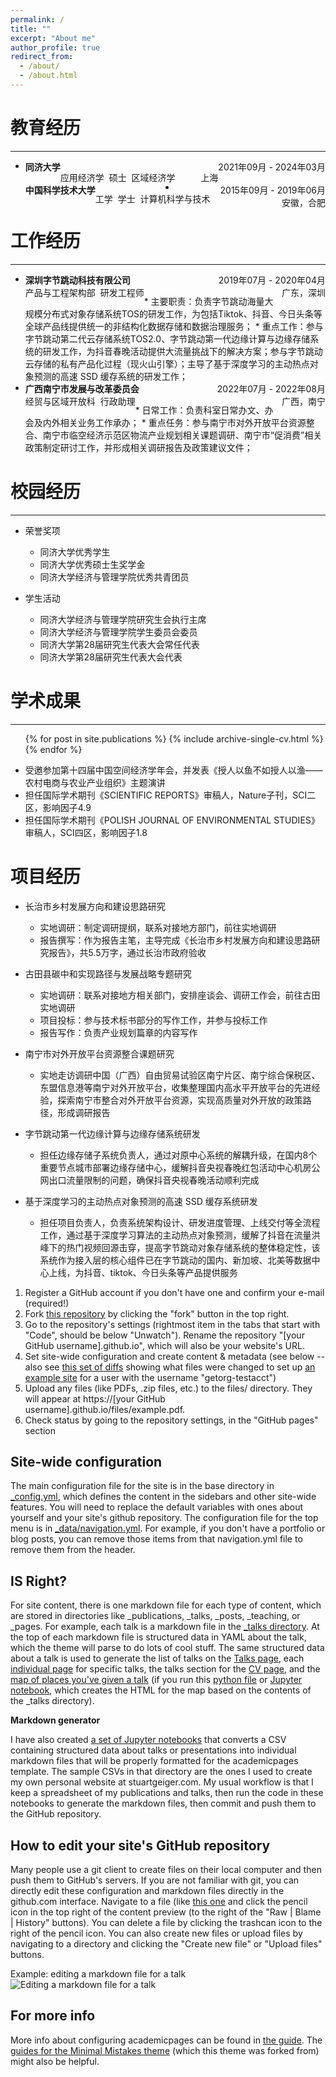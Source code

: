 ```yaml
---
permalink: /
title: ""
excerpt: "About me"
author_profile: true
redirect_from: 
  - /about/
  - /about.html
---
```



教育经历
======
------
* <div id="expand-box-header"></div>
    <span style="float: left; font-weight: bold">同济大学</span> 
    <span style="float: right;">2021年09月 - 2024年03月</span><br>
    <span style="float: left">应用经济学&nbsp;&nbsp;硕士&nbsp;&nbsp;区域经济学</span> 
    <span style="float: right;">上海</span><br>

* <div id="expand-box-header"></div>
    <span style="float: left; font-weight: bold">中国科学技术大学</span> 
    <span style="float: right;">2015年09月 - 2019年06月</span><br>
    <span style="float: left">工学&nbsp;&nbsp;学士&nbsp;&nbsp;计算机科学与技术</span> 
    <span style="float: right;">安徽，合肥</span><br>


工作经历
======
------
* <div id="expand-box-header"></div>
    <span style="float: left; font-weight: bold">深圳字节跳动科技有限公司</span> 
    <span style="float: right;">2019年07月 - 2020年04月</span><br>
    <span style="float: left">产品与工程架构部&nbsp;&nbsp;研发工程师</span> 
    <span style="float: right;">广东，深圳</span><br>
  * 主要职责：负责字节跳动海量大规模分布式对象存储系统TOS的研发工作，为包括Tiktok、抖音、今日头条等全球产品线提供统一的非结构化数据存储和数据治理服务；
  * 重点工作：参与字节跳动第二代云存储系统TOS2.0、字节跳动第一代边缘计算与边缘存储系统的研发工作，为抖音春晚活动提供大流量挑战下的解决方案；参与字节跳动云存储的私有产品化过程（现火山引擎）；主导了基于深度学习的主动热点对象预测的高速 SSD 缓存系统的研发工作；


* <div id="expand-box-header"></div>
    <span style="float: left; font-weight: bold">广西南宁市发展与改革委员会</span> 
    <span style="float: right;">2022年07月 - 2022年08月</span><br>
    <span style="float: left">经贸与区域开放科&nbsp;&nbsp;行政助理</span> 
    <span style="float: right;">广西，南宁</span><br>
  * 日常工作：负责科室日常办文、办会及内外相关业务工作承办；
  * 重点任务：参与南宁市对外开放平台资源整合、南宁市临空经济示范区物流产业规划相关课题调研、南宁市“促消费”相关政策制定研讨工作，并形成相关调研报告及政策建议文件；


校园经历
======
------
* 荣誉奖项
  * 同济大学优秀学生
  * 同济大学优秀硕士生奖学金
  * 同济大学经济与管理学院优秀共青团员

* 学生活动
  * 同济大学经济与管理学院研究生会执行主席
  * 同济大学经济与管理学院学生委员会委员
  * 同济大学第28届研究生代表大会常任代表
  * 同济大学第28届研究生代表大会代表
 
学术成果
======
------

<ul>{% for post in site.publications %}
{% include archive-single-cv.html %}
{% endfor %}</ul>

* 受邀参加第十四届中国空间经济学年会，并发表《授人以鱼不如授人以渔——农村电商与农业产业组织》主题演讲
* 担任国际学术期刊《SCIENTIFIC REPORTS》审稿人，Nature子刊，SCI二区，影响因子4.9
* 担任国际学术期刊《POLISH JOURNAL OF ENVIRONMENTAL STUDIES》审稿人，SCI四区，影响因子1.8


项目经历
======
* 长治市乡村发展方向和建设思路研究
  * 实地调研：制定调研提纲，联系对接地方部门，前往实地调研
  * 报告撰写：作为报告主笔，主导完成《长治市乡村发展方向和建设思路研究报告》，共5.5万字，通过长治市政府验收
 
* 古田县碳中和实现路径与发展战略专题研究
  * 实地调研：联系对接地方相关部门，安排座谈会、调研工作会，前往古田实地调研
  * 项目投标：参与技术标书部分的写作工作，并参与投标工作
  * 报告写作：负责产业规划篇章的内容写作

* 南宁市对外开放平台资源整合课题研究
  * 实地走访调研中国（广西）自由贸易试验区南宁片区、南宁综合保税区、东盟信息港等南宁对外开放平台，收集整理国内高水平开放平台的先进经验，探索南宁市整合对外开放平台资源，实现高质量对外开放的政策路径，形成调研报告
 
* 字节跳动第一代边缘计算与边缘存储系统研发
  * 担任边缘存储子系统负责人，通过对原中心系统的解耦升级，在国内8个重要节点城市部署边缘存储中心，缓解抖音央视春晚红包活动中心机房公网出口流量限制的问题，确保抖音央视春晚活动顺利完成

* 基于深度学习的主动热点对象预测的高速 SSD 缓存系统研发
  * 担任项目负责人，负责系统架构设计、研发进度管理、上线交付等全流程工作，通过基于深度学习算法的主动热点对象预测，缓解了抖音在流量洪峰下的热门视频回源击穿，提高字节跳动对象存储系统的整体稳定性，该系统作为接入层的核心组件已在字节跳动的国内、新加坡、北美等数据中心上线，为抖音、tiktok、今日头条等产品提供服务


1. Register a GitHub account if you don't have one and confirm your e-mail (required!)
1. Fork [this repository](https://github.com/academicpages/academicpages.github.io) by clicking the "fork" button in the top right. 
1. Go to the repository's settings (rightmost item in the tabs that start with "Code", should be below "Unwatch"). Rename the repository "[your GitHub username].github.io", which will also be your website's URL.
1. Set site-wide configuration and create content & metadata (see below -- also see [this set of diffs](http://archive.is/3TPas) showing what files were changed to set up [an example site](https://getorg-testacct.github.io) for a user with the username "getorg-testacct")
1. Upload any files (like PDFs, .zip files, etc.) to the files/ directory. They will appear at https://[your GitHub username].github.io/files/example.pdf.  
1. Check status by going to the repository settings, in the "GitHub pages" section

Site-wide configuration
------
The main configuration file for the site is in the base directory in [_config.yml](https://github.com/academicpages/academicpages.github.io/blob/master/_config.yml), which defines the content in the sidebars and other site-wide features. You will need to replace the default variables with ones about yourself and your site's github repository. The configuration file for the top menu is in [_data/navigation.yml](https://github.com/academicpages/academicpages.github.io/blob/master/_data/navigation.yml). For example, if you don't have a portfolio or blog posts, you can remove those items from that navigation.yml file to remove them from the header. 

IS Right?
------
For site content, there is one markdown file for each type of content, which are stored in directories like _publications, _talks, _posts, _teaching, or _pages. For example, each talk is a markdown file in the [_talks directory](https://github.com/academicpages/academicpages.github.io/tree/master/_talks). At the top of each markdown file is structured data in YAML about the talk, which the theme will parse to do lots of cool stuff. The same structured data about a talk is used to generate the list of talks on the [Talks page](https://academicpages.github.io/talks), each [individual page](https://academicpages.github.io/talks/2012-03-01-talk-1) for specific talks, the talks section for the [CV page](https://academicpages.github.io/cv), and the [map of places you've given a talk](https://academicpages.github.io/talkmap.html) (if you run this [python file](https://github.com/academicpages/academicpages.github.io/blob/master/talkmap.py) or [Jupyter notebook](https://github.com/academicpages/academicpages.github.io/blob/master/talkmap.ipynb), which creates the HTML for the map based on the contents of the _talks directory).

**Markdown generator**

I have also created [a set of Jupyter notebooks](https://github.com/academicpages/academicpages.github.io/tree/master/markdown_generator
) that converts a CSV containing structured data about talks or presentations into individual markdown files that will be properly formatted for the academicpages template. The sample CSVs in that directory are the ones I used to create my own personal website at stuartgeiger.com. My usual workflow is that I keep a spreadsheet of my publications and talks, then run the code in these notebooks to generate the markdown files, then commit and push them to the GitHub repository.

How to edit your site's GitHub repository
------
Many people use a git client to create files on their local computer and then push them to GitHub's servers. If you are not familiar with git, you can directly edit these configuration and markdown files directly in the github.com interface. Navigate to a file (like [this one](https://github.com/academicpages/academicpages.github.io/blob/master/_talks/2012-03-01-talk-1.md) and click the pencil icon in the top right of the content preview (to the right of the "Raw | Blame | History" buttons). You can delete a file by clicking the trashcan icon to the right of the pencil icon. You can also create new files or upload files by navigating to a directory and clicking the "Create new file" or "Upload files" buttons. 

Example: editing a markdown file for a talk
![Editing a markdown file for a talk](/images/editing-talk.png)

For more info
------
More info about configuring academicpages can be found in [the guide](https://academicpages.github.io/markdown/). The [guides for the Minimal Mistakes theme](https://mmistakes.github.io/minimal-mistakes/docs/configuration/) (which this theme was forked from) might also be helpful.
